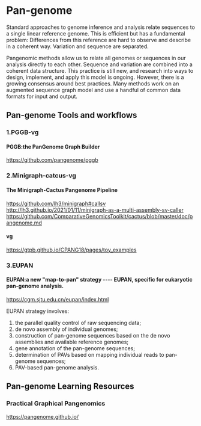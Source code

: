 # Pan-genome

Standard approaches to genome inference and analysis relate sequences to a single linear reference genome. This is efficient but has a fundamental problem: Differences from this reference are hard to observe and describe in a coherent way. Variation and sequence are separated.

Pangenomic methods allow us to relate all genomes or sequences in our analysis directly to each other. Sequence and variation are combined into a coherent data structure. This practice is still new, and research into ways to design, implement, and apply this model is ongoing. However, there is a growing consensus around best practices. Many methods work on an augmented sequence graph model and use a handful of common data formats for input and output.

## Pan-genome Tools and workflows
### 1.PGGB-vg
#### PGGB:the PanGenome Graph Builder
https://github.com/pangenome/pggb

### 2.Minigraph-catcus-vg

#### The Minigraph-Cactus Pangenome Pipeline
https://github.com/lh3/minigraph#callsv
http://lh3.github.io/2021/01/11/minigraph-as-a-multi-assembly-sv-caller
https://github.com/ComparativeGenomicsToolkit/cactus/blob/master/doc/pangenome.md

#### vg
https://gtpb.github.io/CPANG18/pages/toy_examples

### 3.EUPAN
#### EUPAN:a new "map-to-pan" strategy ---- EUPAN, specific for eukaryotic pan-genome analysis.
https://cgm.sjtu.edu.cn/eupan/index.html

EUPAN strategy involves:
1. the parallel quality control of raw sequencing data;
2. de novo assembly of individual genomes;
3. construction of pan-genome sequences based on the de novo assemblies and available reference genomes;
4. gene annotation of the pan-genome sequences;
5. determination of PAVs based on mapping individual reads to pan-genome sequences;
6. PAV-based pan-genome analysis.

## Pan-genome Learning Resources

### Practical Graphical Pangenomics
https://pangenome.github.io/


